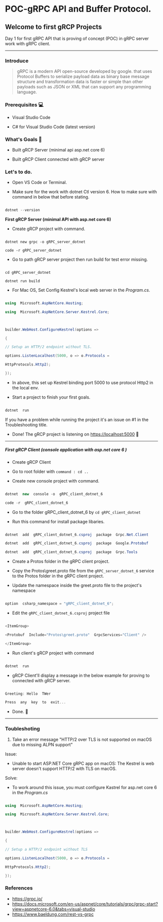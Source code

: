 
# POC-gRPC API and Buffer Protocol.

## Welcome to first gRCP Projects 

Day 1 for first gRPC API that is proving of concept (POC) in gRPC server work with gRPC client.

---

### Introduce

>gRPC is a modern API open-source developed by google. that uses Protocol Buffers to serialize payload data as binary base message structure and 
>transformation data is faster or simple than other payloads such as JSON or XML 
>that can support any programming language.

### Prerequisites 💻

- Visual Studio Code

- C# for Visual Studio Code (latest version)

### What's Goals 🎯

- Built gRCP Server (minimal api asp.net core 6)

- Built gRCP Client connected with gRCP server

### Let's to do.

- Open VS Code or Terminal.

- Make sure for the work with dotnet Ctl version 6. How to make sure with command in below that before stating.

```c#

dotnet --version

```

**First gRCP Server (minimal API with asp.net core 6)**

- Create gRCP project with command.

```.NET CLI

dotnet new grpc -o gRPC_server_dotnet

code -r gRPC_server_dotnet

```

- Go to path gRCP server project then run build for test error missing.

```.NET CLI

cd gRPC_server_dotnet

dotnet run build

```

- For Mac OS, Set Config Kestrel's local web server in the *Program.cs*.

```C#

using  Microsoft.AspNetCore.Hosting;

using  Microsoft.AspNetCore.Server.Kestrel.Core;

  

builder.WebHost.ConfigureKestrel(options =>

{

// Setup an HTTP/2 endpoint without TLS.

options.ListenLocalhost(5000, o => o.Protocols =

HttpProtocols.Http2);

});

```

- In above, this set up Kestrel binding port 5000 to use protocol Http2 in the local env.

- Start a project to finish your first goals.

```C#

dotnet  run

```

If you have a problem while running the project it's an issue on #1 in the Troubleshooting title.

- Done! The gRCP project is listening on <https://localhost:5000> 🎉
---

##### First gRCP Client (console application with asp.net core 6 )

- Create gRCP Client

- Go to root folder with `command : cd ..`

- Create new console project with command.

```C#

dotnet  new  console -o  gRPC_client_dotnet_6

code -r  gRPC_client_dotnet_6

```

- Go to the folder gRPC_client_dotnet_6 by ` cd gRPC_client_dotnet `

- Run this command for install package libaries.

```C#

dotnet  add  gRPC_client_dotnet_6.csproj  package  Grpc.Net.Client

dotnet  add  gRPC_client_dotnet_6.csproj  package  Google.Protobuf

dotnet  add  gRPC_client_dotnet_6.csproj  package  Grpc.Tools

```

- Create a Protos folder in the gRPC client project.

- Copy the Protos\greet.proto file from the `gRPC_server_dotnet_6` service to the Protos folder in the gRPC client project.

- Update the namespace inside the greet.proto file to the project's namespace

```C#

option  csharp_namespace = "gRPC_client_dotnet_6";

```  

- Edit the `gRPC_client_dotnet_6.csproj` project file

```C#

<ItemGroup>

<Protobuf  Include="Protos\greet.proto"  GrpcServices="Client" />

</ItemGroup>

```
  
- Run client's gRCP project with command  

```C#

dotnet  run

```

- gRCP Client'll display a message in the below example for proving to connected with gRCP server.
  
```C#

Greeting: Hello  TWer

Press  any  key  to  exit...

```

- Done. 🎊
---

### Toubleshoting

1. Take an error message "HTTP/2 over TLS is not supported on macOS due to missing ALPN support"

Issue:

- Unable to start ASP.NET Core gRPC app on macOS: The Kestrel is web server doesn't support HTTP/2 with TLS on macOS.

Solve:

- To work around this issue, you must configure Kastrel for asp.net core 6 in the *Program.cs*

```C#

using  Microsoft.AspNetCore.Hosting;

using  Microsoft.AspNetCore.Server.Kestrel.Core;

  

builder.WebHost.ConfigureKestrel(options =>

{

// Setup a HTTP/2 endpoint without TLS

options.ListenLocalhost(5000, o => o.Protocols =

HttpProtocols.Http2);

});

```

### References

- https://grpc.io/
- https://docs.microsoft.com/en-us/aspnet/core/tutorials/grpc/grpc-start?view=aspnetcore-6.0&tabs=visual-studio
- https://www.baeldung.com/rest-vs-grpc
